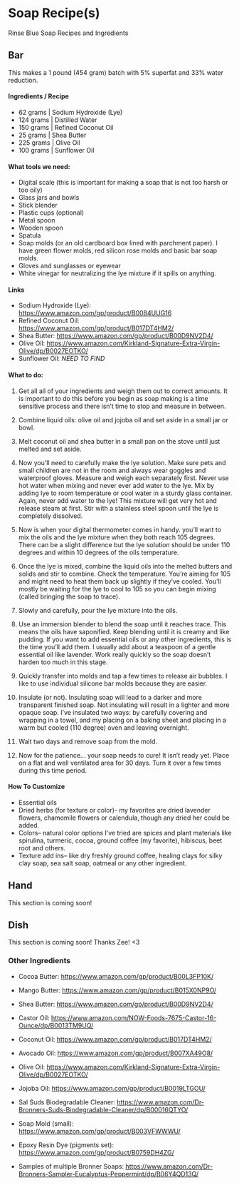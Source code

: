 # Soap Recipe(s)
Rinse Blue Soap Recipes and Ingredients

## Bar
  This makes a 1 pound (454 gram) batch with 5% superfat and 33% water reduction.

#### Ingredients / Recipe
 - 62 grams   |  Sodium Hydroxide (Lye)
 - 124 grams  |  Distilled Water
 - 150 grams  |  Refined Coconut Oil
 - 25 grams   |  Shea Butter
 - 225 grams  |  Olive Oil
 - 100 grams  |  Sunflower Oil

#### What tools we need:
  - Digital scale (this is important for making a soap that is not too harsh or too oily)
  - Glass jars and bowls
  - Stick blender 
  - Plastic cups (optional)
  - Metal spoon
  - Wooden spoon
  - Spatula
  - Soap molds (or an old cardboard box lined with parchment paper). I have green flower molds, red silicon rose molds and basic bar soap molds.
  - Gloves and sunglasses or eyewear
  - White vinegar for neutralizing the lye mixture if it spills on anything.

#### Links
  - Sodium Hydroxide (Lye): https://www.amazon.com/gp/product/B0084UUG16
  - Refined Coconut Oil: https://www.amazon.com/gp/product/B017DT4HM2/
  - Shea Butter: https://www.amazon.com/gp/product/B00D9NV2D4/
  - Olive Oil: https://www.amazon.com/Kirkland-Signature-Extra-Virgin-Olive/dp/B0027EOTKO/
  - Sunflower Oil: *NEED TO FIND*

#### What to do:
  1. Get all all of your ingredients and weigh them out to correct amounts. It is important to do this before you begin as soap making is a time sensitive process and there isn’t time to stop and measure in between.
  
  2. Combine liquid oils: olive oil and jojoba oil and set aside in a small jar or bowl.
  
  3. Melt coconut oil and shea butter in a small pan on the stove until just melted and set aside.

  4. Now you’ll need to carefully make the lye solution. Make sure pets and small children are not in the room and always wear goggles and waterproof gloves. Measure and weigh each separately first. Never use hot water when mixing and never ever add water to the lye. Mix by adding lye to room temperature or cool water in a sturdy glass container. Again, never add water to the lye! This mixture will get very hot and release steam at first. Stir with a stainless steel spoon until the lye is completely dissolved.

  5. Now is when your digital thermometer comes in handy. you’ll want to mix the oils and the lye mixture when they both reach 105 degrees. There can be a slight difference but the lye solution should be under 110 degrees and within 10 degrees of the oils temperature.

  6. Once the lye is mixed, combine the liquid oils into the melted butters and solids and stir to combine. Check the temperature. You’re aiming for 105 and might need to heat them back up slightly if they’ve cooled. You’ll mostly be waiting for the lye to cool to 105 so you can begin mixing (called bringing the soap to trace).

  7. Slowly and carefully, pour the lye mixture into the oils.

  8. Use an immersion blender to blend the soap until it reaches trace. This means the oils have saponified. Keep blending until it is creamy and like pudding. If you want to add essential oils or any other ingredients, this is the time you’ll add them. I usually add about a teaspoon of a gentle essential oil like lavender. Work really quickly so the soap doesn’t harden too much in this stage.

  9. Quickly transfer into molds and tap a few times to release air bubbles. I like to use individual silicone bar molds because they are easier.

  10. Insulate (or not). Insulating soap will lead to a darker and more transparent finished soap. Not insulating will result in a lighter and more opaque soap. I’ve insulated two ways: by carefully covering and wrapping in a towel, and my placing on a baking sheet and placing in a warm but cooled (110 degree) oven and leaving overnight.

  11. Wait two days and remove soap from the mold.

  12. Now for the patience… your soap needs to cure! It isn’t ready yet. Place on a flat and well ventilated area for 30 days. Turn it over a few times during this time period.

#### How To Customize
  - Essential oils
  - Dried herbs (for texture or color)- my favorites are dried lavender flowers, chamomile flowers or calendula, though any dried her could be added.
  - Colors– natural color options I’ve tried are spices and plant materials like spirulina, turmeric, cocoa, ground coffee (my favorite), hibiscus, beet root and others.
  - Texture add ins– like dry freshly ground coffee, healing clays for silky clay soap, sea salt soap, oatmeal or any other ingredient.

## Hand
  This section is coming soon! 


## Dish
  This section is coming soon! Thanks Zee! <3 


### Other Ingredients
  - Cocoa Butter: https://www.amazon.com/gp/product/B00L3FP10K/
  - Mango Butter: https://www.amazon.com/gp/product/B015X0NP9O/
  - Shea Butter: https://www.amazon.com/gp/product/B00D9NV2D4/

  - Castor Oil: https://www.amazon.com/NOW-Foods-7675-Castor-16-Ounce/dp/B0013TM9UQ/
  - Coconut Oil: https://www.amazon.com/gp/product/B017DT4HM2/
  - Avocado Oil: https://www.amazon.com/gp/product/B007XA49O8/
  - Olive Oil: https://www.amazon.com/Kirkland-Signature-Extra-Virgin-Olive/dp/B0027EOTKO/
  - Jojoba Oil: https://www.amazon.com/gp/product/B0019LTGOU/

  - Sal Suds Biodegradable Cleaner: https://www.amazon.com/Dr-Bronners-Suds-Biodegradable-Cleaner/dp/B00016QTYO/
  - Soap Mold (small): https://www.amazon.com/gp/product/B003VFWWWU/
  - Epoxy Resin Dye (pigments set): https://www.amazon.com/gp/product/B0759DH4ZG/

 - Samples of multiple Bronner Soaps: https://www.amazon.com/Dr-Bronners-Sampler-Eucalyptus-Peppermint/dp/B06Y4QD13Q/